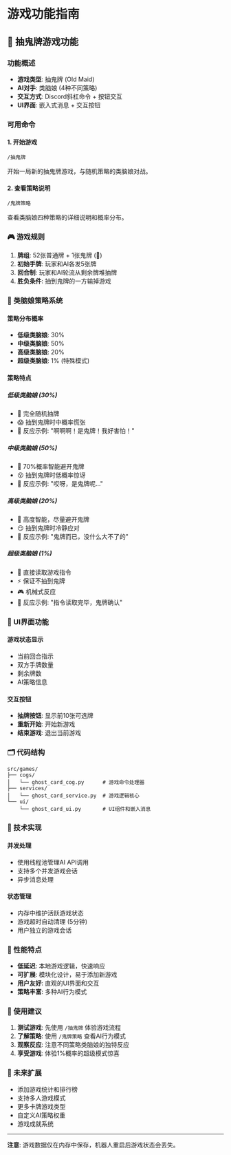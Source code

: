 # 游戏功能指南

## 🎴 抽鬼牌游戏功能

### 功能概述
- **游戏类型**: 抽鬼牌 (Old Maid)
- **AI对手**: 类脑娘 (4种不同策略)
- **交互方式**: Discord斜杠命令 + 按钮交互
- **UI界面**: 嵌入式消息 + 交互按钮

### 可用命令

#### 1. 开始游戏
```bash
/抽鬼牌
```
开始一局新的抽鬼牌游戏，与随机策略的类脑娘对战。

#### 2. 查看策略说明  
```bash
/鬼牌策略
```
查看类脑娘四种策略的详细说明和概率分布。

### 🎮 游戏规则

1. **牌组**: 52张普通牌 + 1张鬼牌 (👻)
2. **初始手牌**: 玩家和AI各发5张牌
3. **回合制**: 玩家和AI轮流从剩余牌堆抽牌
4. **胜负条件**: 抽到鬼牌的一方输掉游戏

### 🤖 类脑娘策略系统

#### 策略分布概率
- **低级类脑娘**: 30% 
- **中级类脑娘**: 50%
- **高级类脑娘**: 20%  
- **超级类脑娘**: 1% (特殊模式)

#### 策略特点

##### 低级类脑娘 (30%)
- 🎯 完全随机抽牌
- 😱 抽到鬼牌时中概率慌张
- 💬 反应示例: "啊啊啊！是鬼牌！我好害怕！"

##### 中级类脑娘 (50%)  
- 🧠 70%概率智能避开鬼牌
- 😮 抽到鬼牌时低概率惊讶
- 💬 反应示例: "哎呀，是鬼牌呢..."

##### 高级类脑娘 (20%)
- 🧠 高度智能，尽量避开鬼牌
- 😏 抽到鬼牌时冷静应对
- 💬 反应示例: "鬼牌而已，没什么大不了的"

##### 超级类脑娘 (1%)
- 🤖 直接读取游戏指令
- ⚡ 保证不抽到鬼牌
- 🎮 机械式反应
- 💬 反应示例: "指令读取完毕，鬼牌确认"

### 🎨 UI界面功能

#### 游戏状态显示
- 当前回合指示
- 双方手牌数量
- 剩余牌数
- AI策略信息

#### 交互按钮
- **抽牌按钮**: 显示前10张可选牌
- **重新开始**: 开始新游戏
- **结束游戏**: 退出当前游戏

### 🗂️ 代码结构

```
src/games/
├── cogs/
│   └── ghost_card_cog.py      # 游戏命令处理器
├── services/
│   └── ghost_card_service.py  # 游戏逻辑核心
└── ui/
    └── ghost_card_ui.py       # UI组件和嵌入消息
```

### 🔧 技术实现

#### 并发处理
- 使用线程池管理AI API调用
- 支持多个并发游戏会话
- 异步消息处理

#### 状态管理
- 内存中维护活跃游戏状态
- 游戏超时自动清理 (5分钟)
- 用户独立的游戏会话

### 🎯 性能特点

- **低延迟**: 本地游戏逻辑，快速响应
- **可扩展**: 模块化设计，易于添加新游戏
- **用户友好**: 直观的UI界面和交互
- **策略丰富**: 多种AI行为模式

### 🚀 使用建议

1. **测试游戏**: 先使用 `/抽鬼牌` 体验游戏流程
2. **了解策略**: 使用 `/鬼牌策略` 查看AI行为模式
3. **观察反应**: 注意不同策略类脑娘的独特反应
4. **享受游戏**: 体验1%概率的超级模式惊喜

### 🔮 未来扩展

- 添加游戏统计和排行榜
- 支持多人游戏模式
- 更多卡牌游戏类型
- 自定义AI策略权重
- 游戏成就系统

---

**注意**: 游戏数据仅在内存中保存，机器人重启后游戏状态会丢失。